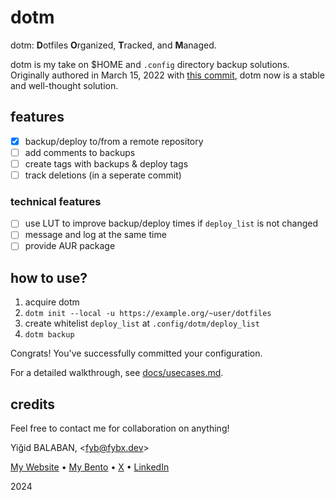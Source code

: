 # dotm

dotm: **D**otfiles **O**rganized, **T**racked, and **M**anaged.

dotm is my take on $HOME and `.config` directory backup solutions. Originally authored in March 15, 2022 with [this commit](https://github.com/fybx/scripts/commit/0b4f6f32e1b94603a0ae549ec3342ce79a5b81a7), dotm now is a stable and well-thought solution.

## features

- [x] backup/deploy to/from a remote repository
- [ ] add comments to backups
- [ ] create tags with backups & deploy tags
- [ ] track deletions (in a seperate commit)

### technical features

- [ ] use LUT to improve backup/deploy times if `deploy_list` is not changed
- [ ] message and log at the same time
- [ ] provide AUR package

## how to use?

1. acquire dotm
2. `dotm init --local -u https://example.org/~user/dotfiles`
3. create whitelist `deploy_list` at `.config/dotm/deploy_list`
4. `dotm backup`

Congrats! You've successfully committed your configuration.

For a detailed walkthrough, see [docs/usecases.md](docs/usecases.md).

## credits

Feel free to contact me for collaboration on anything!

Yiğid BALABAN, <[fyb@fybx.dev][llmail]>

[My Website][llwebsite] • [My Bento][llbento] • [X][llx] • [LinkedIn][lllinkedin]

2024

[llmail]: mailto:fyb@fybx.dev
[llwebsite]: https://fybx.dev
[llbento]: https://bento.me/balaban
[llx]: https://x.com/fybalaban
[lllinkedin]: https://linkedin.com/in/fybx

